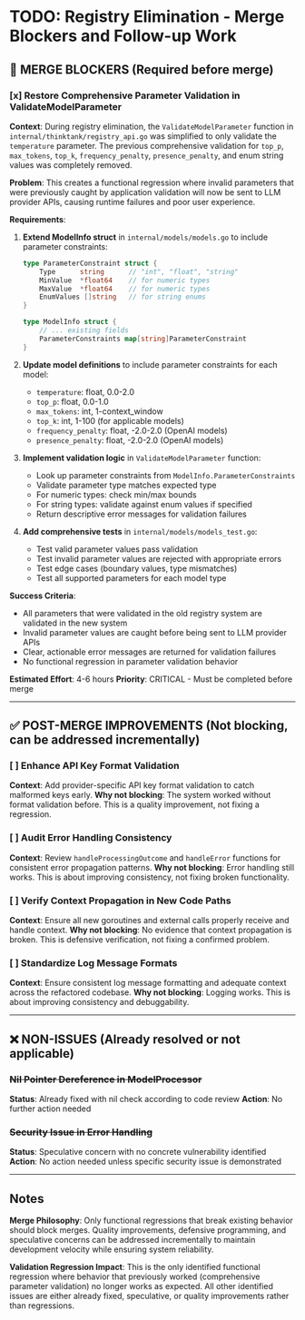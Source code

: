 # TODO: Registry Elimination - Merge Blockers and Follow-up Work

## 🚨 MERGE BLOCKERS (Required before merge)

### [x] Restore Comprehensive Parameter Validation in ValidateModelParameter
**Context**: During registry elimination, the `ValidateModelParameter` function in `internal/thinktank/registry_api.go` was simplified to only validate the `temperature` parameter. The previous comprehensive validation for `top_p`, `max_tokens`, `top_k`, `frequency_penalty`, `presence_penalty`, and enum string values was completely removed.

**Problem**: This creates a functional regression where invalid parameters that were previously caught by application validation will now be sent to LLM provider APIs, causing runtime failures and poor user experience.

**Requirements**:
1. **Extend ModelInfo struct** in `internal/models/models.go` to include parameter constraints:
   ```go
   type ParameterConstraint struct {
       Type      string      // "int", "float", "string"
       MinValue  *float64    // for numeric types
       MaxValue  *float64    // for numeric types
       EnumValues []string   // for string enums
   }

   type ModelInfo struct {
       // ... existing fields
       ParameterConstraints map[string]ParameterConstraint
   }
   ```

2. **Update model definitions** to include parameter constraints for each model:
   - `temperature`: float, 0.0-2.0
   - `top_p`: float, 0.0-1.0
   - `max_tokens`: int, 1-context_window
   - `top_k`: int, 1-100 (for applicable models)
   - `frequency_penalty`: float, -2.0-2.0 (OpenAI models)
   - `presence_penalty`: float, -2.0-2.0 (OpenAI models)

3. **Implement validation logic** in `ValidateModelParameter` function:
   - Look up parameter constraints from `ModelInfo.ParameterConstraints`
   - Validate parameter type matches expected type
   - For numeric types: check min/max bounds
   - For string types: validate against enum values if specified
   - Return descriptive error messages for validation failures

4. **Add comprehensive tests** in `internal/models/models_test.go`:
   - Test valid parameter values pass validation
   - Test invalid parameter values are rejected with appropriate errors
   - Test edge cases (boundary values, type mismatches)
   - Test all supported parameters for each model type

**Success Criteria**:
- All parameters that were validated in the old registry system are validated in the new system
- Invalid parameter values are caught before being sent to LLM provider APIs
- Clear, actionable error messages are returned for validation failures
- No functional regression in parameter validation behavior

**Estimated Effort**: 4-6 hours
**Priority**: CRITICAL - Must be completed before merge

---

## ✅ POST-MERGE IMPROVEMENTS (Not blocking, can be addressed incrementally)

### [ ] Enhance API Key Format Validation
**Context**: Add provider-specific API key format validation to catch malformed keys early.
**Why not blocking**: The system worked without format validation before. This is a quality improvement, not fixing a regression.

### [ ] Audit Error Handling Consistency
**Context**: Review `handleProcessingOutcome` and `handleError` functions for consistent error propagation patterns.
**Why not blocking**: Error handling still works. This is about improving consistency, not fixing broken functionality.

### [ ] Verify Context Propagation in New Code Paths
**Context**: Ensure all new goroutines and external calls properly receive and handle context.
**Why not blocking**: No evidence that context propagation is broken. This is defensive verification, not fixing a confirmed problem.

### [ ] Standardize Log Message Formats
**Context**: Ensure consistent log message formatting and adequate context across the refactored codebase.
**Why not blocking**: Logging works. This is about improving consistency and debuggability.

---

## ❌ NON-ISSUES (Already resolved or not applicable)

### ~~Nil Pointer Dereference in ModelProcessor~~
**Status**: Already fixed with nil check according to code review
**Action**: No further action needed

### ~~Security Issue in Error Handling~~
**Status**: Speculative concern with no concrete vulnerability identified
**Action**: No action needed unless specific security issue is demonstrated

---

## Notes

**Merge Philosophy**: Only functional regressions that break existing behavior should block merges. Quality improvements, defensive programming, and speculative concerns can be addressed incrementally to maintain development velocity while ensuring system reliability.

**Validation Regression Impact**: This is the only identified functional regression where behavior that previously worked (comprehensive parameter validation) no longer works as expected. All other identified issues are either already fixed, speculative, or quality improvements rather than regressions.
